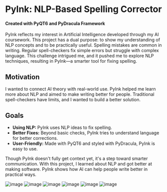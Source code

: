 # PyInk: NLP-Based Spelling Corrector 
#### Created with PyQT6 and PyDracula Framework

PyInk reflects my interest in Artificial Intelligence developed through my AI coursework. This project has a dual purpose: to show my understanding of NLP concepts and to be practically useful. Spelling mistakes are common in writing. Regular spell-checkers fix simple errors but struggle with complex language. This challenge intrigued me, and it pushed me to explore NLP techniques, resulting in PyInk—a smarter tool for fixing spelling.

## Motivation

I wanted to connect AI theory with real-world use. PyInk helped me learn more about NLP and aimed to make writing better for people. Traditional spell-checkers have limits, and I wanted to build a better solution.

## Goals

- **Using NLP:** PyInk uses NLP ideas to fix spelling.
- **Better Fixes:** Beyond basic checks, PyInk tries to understand language for better corrections.
- **User-Friendly:** Made with PyQT6 and styled with PyDracula, PyInk is easy to use.

Though PyInk doesn't fully get context yet, it's a step toward smarter communication. With this project, I learned about NLP and got better at making software. PyInk shows how AI can help people write better in practical ways.



![image](https://github.com/HachiroSan/PyInk-NLP/assets/20576651/2963eed5-f5fd-4089-a2a6-8d0e99caa235)
![image](https://github.com/HachiroSan/PyInk-NLP/assets/20576651/e644bc47-d3e3-4b08-b494-09384d5b7f1b)
![image](https://github.com/HachiroSan/PyInk-NLP/assets/20576651/76153764-6955-446b-80f9-5307555f0e43)
![image](https://github.com/HachiroSan/PyInk-NLP/assets/20576651/949a9646-39ac-4db9-a34b-9ea2c3733bf1)
![image](https://github.com/HachiroSan/PyInk-NLP/assets/20576651/15b91faf-80fc-4875-9eef-881a10d91aad)
![image](https://github.com/HachiroSan/PyInk-NLP/assets/20576651/7197c653-131c-4275-91a3-91e0234e0007)


